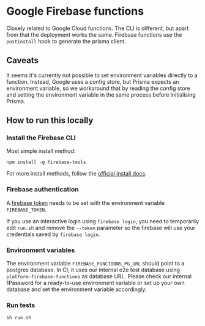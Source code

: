 # Google Firebase functions

Closely related to Google Cloud functions. The CLI is different, but apart from that the deployment works the same. Firebase functions use the `postinstall` hook to generate the prisma client.

## Caveats

It seems it's currently not possible to set environment variables directly to a function. Instead, Google uses a config store, but Prisma expects an environment variable, so we workaround that by reading the config store and setting the environment variable in the same process before initialising Prisma.

## How to run this locally

### Install the Firebase CLI

Most simple install method:

```shell script
npm install -g firebase-tools
```

For more install methods, follow the [official install docs](https://firebase.google.com/docs/cli).

### Firebase authentication

A [firebase token](https://firebase.google.com/docs/cli#cli-ci-systems) needs to be set with the environment variable `FIREBASE_TOKEN`.

If you use an interactive login using `firebase login`, you need to temporarily edit `run.sh` and remove the `--token` parameter so the firebase will use your credentials saved by `firebase login`.

### Environment variables

The environment variable `FIREBASE_FUNCTIONS_PG_URL` should point to a postgres database.
In CI, it uses our internal e2e test database using `platform-firebase-functions` as database URL.
Please check our internal 1Password for a ready-to-use environment variable or 
set up your own database and set the environment variable accordingly.

### Run tests

```shell script
sh run.sh
```
